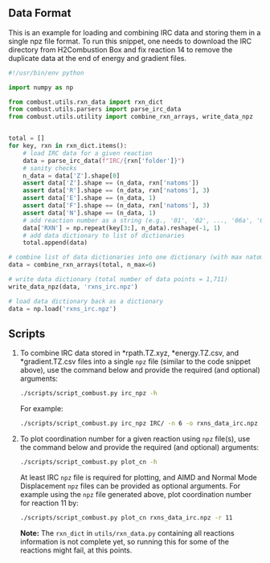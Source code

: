 
## Data Format
This is an example for loading and combining IRC data and storing them in a single npz file format.
To run this snippet, one needs to download the IRC directory from H2Combustion Box and fix reaction 14 to
remove the duplicate data at the end of energy and gradient files.

```python
#!/usr/bin/env python

import numpy as np

from combust.utils.rxn_data import rxn_dict
from combust.utils.parsers import parse_irc_data
from combust.utils.utility import combine_rxn_arrays, write_data_npz


total = []
for key, rxn in rxn_dict.items():
    # load IRC data for a given reaction
    data = parse_irc_data(f"IRC/{rxn['folder']}")
    # sanity checks
    n_data = data['Z'].shape[0]
    assert data['Z'].shape == (n_data, rxn['natoms'])
    assert data['R'].shape == (n_data, rxn['natoms'], 3)
    assert data['E'].shape == (n_data, 1)
    assert data['F'].shape == (n_data, rxn['natoms'], 3)
    assert data['N'].shape == (n_data, 1)
    # add reaction number as a string (e.g., '01', '02', ..., '06a', '06b', ... '19')
    data['RXN'] = np.repeat(key[3:], n_data).reshape(-1, 1)
    # add data dictionary to list of dictionaries
    total.append(data)

# combine list of data dictionaries into one dictionary (with max natoms being 6)
data = combine_rxn_arrays(total, n_max=6)

# write data dictionary (total number of data points = 1,711)
write_data_npz(data, 'rxns_irc.npz')

# load data dictionary back as a dictionary
data = np.load('rxns_irc.npz')
```

## Scripts
1. To combine IRC data stored in *rpath.TZ.xyz, *energy.TZ.csv, and *gradient.TZ.csv files
   into a single `npz` file (similar to the code snippet above), use the command below and
   provide the required (and optional) arguments:

   ```bash
   ./scripts/script_combust.py irc_npz -h
   ```

   For example:

   ```bash
   ./scripts/script_combust.py irc_npz IRC/ -n 6 -o rxns_data_irc.npz
   ```

2. To plot coordination number for a given reaction using `npz` file(s), use the command below
   and provide the required (and optional) arguments:

   ```bash
   ./scripts/script_combust.py plot_cn -h
   ```

   At least IRC `npz` file is required for plotting, and AIMD and Normal Mode Displacement `npz`
   files can be provided as optional arguments.
   For example using the `npz` file generated above, plot coordination number for reaction 11 by:

   ```bash
   ./scripts/script_combust.py plot_cn rxns_data_irc.npz -r 11
   ```

   **Note:** The `rxn_dict` in `utils/rxn_data.py` containing all reactions information is not
   complete yet, so running this for some of the reactions might fail, at this points.
